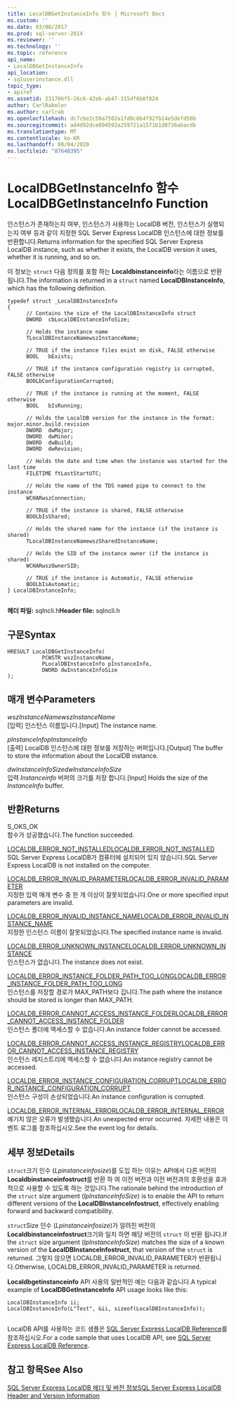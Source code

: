 ```yaml
---
title: LocalDBGetInstanceInfo 함수 | Microsoft Docs
ms.custom: ''
ms.date: 03/08/2017
ms.prod: sql-server-2014
ms.reviewer: ''
ms.technology: ''
ms.topic: reference
api_name:
- LocalDBGetInstanceInfo
api_location:
- sqluserinstance.dll
topic_type:
- apiref
ms.assetid: 231706f5-26c6-42eb-ab47-315df6b8f824
author: CarlRabeler
ms.author: carlrab
ms.openlocfilehash: dc7cbe2c59a7502a1fd0c8b4f92fb14e5defd50b
ms.sourcegitcommit: ad4d92dce894592a259721a1571b1d8736abacdb
ms.translationtype: MT
ms.contentlocale: ko-KR
ms.lasthandoff: 08/04/2020
ms.locfileid: "87648395"
---
```

# <a name="localdbgetinstanceinfo-function"></a><span data-ttu-id="ba89a-102">LocalDBGetInstanceInfo 함수</span><span class="sxs-lookup"><span data-stu-id="ba89a-102">LocalDBGetInstanceInfo Function</span></span>
  <span data-ttu-id="ba89a-103">인스턴스가 존재하는지 여부, 인스턴스가 사용하는 LocalDB 버전, 인스턴스가 실행되는지 여부 등과 같이 지정한 SQL Server Express LocalDB 인스턴스에 대한 정보를 반환합니다.</span><span class="sxs-lookup"><span data-stu-id="ba89a-103">Returns information for the specified SQL Server Express LocalDB instance, such as whether it exists, the LocalDB version it uses, whether it is running, and so on.</span></span>  
  
 <span data-ttu-id="ba89a-104">이 정보는 `struct` 다음 정의를 포함 하는 **Localdbinstanceinfo**라는 이름으로 반환 됩니다.</span><span class="sxs-lookup"><span data-stu-id="ba89a-104">The information is returned in a `struct` named **LocalDBInstanceInfo**, which has the following definition.</span></span>  
  
```  
typedef struct _LocalDBInstanceInfo  
{  
      // Contains the size of the LocalDBInstanceInfo struct  
      DWORD  cbLocalDBInstanceInfoSize;  
  
      // Holds the instance name  
      TLocalDBInstanceNamewszInstanceName;  
  
      // TRUE if the instance files exist on disk, FALSE otherwise  
      BOOL   bExists;  
  
      // TRUE if the instance configuration registry is corrupted, FALSE otherwise  
      BOOLbConfigurationCorrupted;  
  
      // TRUE if the instance is running at the moment, FALSE otherwise  
      BOOL   bIsRunning;  
  
      // Holds the LocalDB version for the instance in the format: major.minor.build.revision  
      DWORD  dwMajor;  
      DWORD  dwMinor;  
      DWORD  dwBuild;  
      DWORD  dwRevision;  
  
      // Holds the date and time when the instance was started for the last time  
      FILETIME ftLastStartUTC;  
  
      // Holds the name of the TDS named pipe to connect to the instance  
      WCHARwszConnection;  
  
      // TRUE if the instance is shared, FALSE otherwise  
      BOOLbIsShared;  
  
      // Holds the shared name for the instance (if the instance is shared)  
      TLocalDBInstanceNamewszSharedInstanceName;  
  
      // Holds the SID of the instance owner (if the instance is shared)  
      WCHARwszOwnerSID;   
  
      // TRUE if the instance is Automatic, FALSE otherwise  
      BOOLbIsAutomatic;  
} LocalDBInstanceInfo;  
  
```  
  
 <span data-ttu-id="ba89a-105">**헤더 파일:** sqlncli.h</span><span class="sxs-lookup"><span data-stu-id="ba89a-105">**Header file:** sqlncli.h</span></span>  
  
## <a name="syntax"></a><span data-ttu-id="ba89a-106">구문</span><span class="sxs-lookup"><span data-stu-id="ba89a-106">Syntax</span></span>  
  
```  
HRESULT LocalDBGetInstanceInfo(  
           PCWSTR wszInstanceName,  
           PLocalDBInstanceInfo pInstanceInfo,  
           DWORD dwInstanceInfoSize   
);  
```  
  
## <a name="parameters"></a><span data-ttu-id="ba89a-107">매개 변수</span><span class="sxs-lookup"><span data-stu-id="ba89a-107">Parameters</span></span>  
 <span data-ttu-id="ba89a-108">*wszInstanceName*</span><span class="sxs-lookup"><span data-stu-id="ba89a-108">*wszInstanceName*</span></span>  
 <span data-ttu-id="ba89a-109">[입력] 인스턴스 이름입니다.</span><span class="sxs-lookup"><span data-stu-id="ba89a-109">[Input] The instance name.</span></span>  
  
 <span data-ttu-id="ba89a-110">*pInstanceInfo*</span><span class="sxs-lookup"><span data-stu-id="ba89a-110">*pInstanceInfo*</span></span>  
 <span data-ttu-id="ba89a-111">[출력] LocalDB 인스턴스에 대한 정보를 저장하는 버퍼입니다.</span><span class="sxs-lookup"><span data-stu-id="ba89a-111">[Output] The buffer to store the information about the LocalDB instance.</span></span>  
  
 <span data-ttu-id="ba89a-112">*dwInstanceInfoSize*</span><span class="sxs-lookup"><span data-stu-id="ba89a-112">*dwInstanceInfoSize*</span></span>  
 <span data-ttu-id="ba89a-113">입력 *Instanceinfo* 버퍼의 크기를 저장 합니다.</span><span class="sxs-lookup"><span data-stu-id="ba89a-113">[Input] Holds the size of the *InstanceInfo* buffer.</span></span>  
  
## <a name="returns"></a><span data-ttu-id="ba89a-114">반환</span><span class="sxs-lookup"><span data-stu-id="ba89a-114">Returns</span></span>  
 <span data-ttu-id="ba89a-115">S_OK</span><span class="sxs-lookup"><span data-stu-id="ba89a-115">S_OK</span></span>  
 <span data-ttu-id="ba89a-116">함수가 성공했습니다.</span><span class="sxs-lookup"><span data-stu-id="ba89a-116">The function succeeded.</span></span>  
  
 [<span data-ttu-id="ba89a-117">LOCALDB_ERROR_NOT_INSTALLED</span><span class="sxs-lookup"><span data-stu-id="ba89a-117">LOCALDB_ERROR_NOT_INSTALLED</span></span>](../express-localdb-error-messages/localdb-error-not-installed.md)  
 <span data-ttu-id="ba89a-118">SQL Server Express LocalDB가 컴퓨터에 설치되어 있지 않습니다.</span><span class="sxs-lookup"><span data-stu-id="ba89a-118">SQL Server Express LocalDB is not installed on the computer.</span></span>  
  
 [<span data-ttu-id="ba89a-119">LOCALDB_ERROR_INVALID_PARAMETER</span><span class="sxs-lookup"><span data-stu-id="ba89a-119">LOCALDB_ERROR_INVALID_PARAMETER</span></span>](../express-localdb-error-messages/localdb-error-invalid-parameter.md)  
 <span data-ttu-id="ba89a-120">지정한 입력 매개 변수 중 한 개 이상이 잘못되었습니다.</span><span class="sxs-lookup"><span data-stu-id="ba89a-120">One or more specified input parameters are invalid.</span></span>  
  
 [<span data-ttu-id="ba89a-121">LOCALDB_ERROR_INVALID_INSTANCE_NAME</span><span class="sxs-lookup"><span data-stu-id="ba89a-121">LOCALDB_ERROR_INVALID_INSTANCE_NAME</span></span>](../express-localdb-error-messages/localdb-error-invalid-instance-name.md)  
 <span data-ttu-id="ba89a-122">지정한 인스턴스 이름이 잘못되었습니다.</span><span class="sxs-lookup"><span data-stu-id="ba89a-122">The specified instance name is invalid.</span></span>  
  
 [<span data-ttu-id="ba89a-123">LOCALDB_ERROR_UNKNOWN_INSTANCE</span><span class="sxs-lookup"><span data-stu-id="ba89a-123">LOCALDB_ERROR_UNKNOWN_INSTANCE</span></span>](../express-localdb-error-messages/localdb-error-unknown-instance.md)  
 <span data-ttu-id="ba89a-124">인스턴스가 없습니다.</span><span class="sxs-lookup"><span data-stu-id="ba89a-124">The instance does not exist.</span></span>  
  
 [<span data-ttu-id="ba89a-125">LOCALDB_ERROR_INSTANCE_FOLDER_PATH_TOO_LONG</span><span class="sxs-lookup"><span data-stu-id="ba89a-125">LOCALDB_ERROR_INSTANCE_FOLDER_PATH_TOO_LONG</span></span>](../express-localdb-error-messages/localdb-error-instance-folder-path-too-long.md)  
 <span data-ttu-id="ba89a-126">인스턴스를 저장할 경로가 MAX_PATH보다 깁니다.</span><span class="sxs-lookup"><span data-stu-id="ba89a-126">The path where the instance should be stored is longer than MAX_PATH.</span></span>  
  
 [<span data-ttu-id="ba89a-127">LOCALDB_ERROR_CANNOT_ACCESS_INSTANCE_FOLDER</span><span class="sxs-lookup"><span data-stu-id="ba89a-127">LOCALDB_ERROR_CANNOT_ACCESS_INSTANCE_FOLDER</span></span>](../express-localdb-error-messages/localdb-error-cannot-access-instance-folder.md)  
 <span data-ttu-id="ba89a-128">인스턴스 폴더에 액세스할 수 없습니다.</span><span class="sxs-lookup"><span data-stu-id="ba89a-128">An instance folder cannot be accessed.</span></span>  
  
 [<span data-ttu-id="ba89a-129">LOCALDB_ERROR_CANNOT_ACCESS_INSTANCE_REGISTRY</span><span class="sxs-lookup"><span data-stu-id="ba89a-129">LOCALDB_ERROR_CANNOT_ACCESS_INSTANCE_REGISTRY</span></span>](../express-localdb-error-messages/localdb-error-cannot-access-instance-registry.md)  
 <span data-ttu-id="ba89a-130">인스턴스 레지스트리에 액세스할 수 없습니다.</span><span class="sxs-lookup"><span data-stu-id="ba89a-130">An instance registry cannot be accessed.</span></span>  
  
 [<span data-ttu-id="ba89a-131">LOCALDB_ERROR_INSTANCE_CONFIGURATION_CORRUPT</span><span class="sxs-lookup"><span data-stu-id="ba89a-131">LOCALDB_ERROR_INSTANCE_CONFIGURATION_CORRUPT</span></span>](../express-localdb-error-messages/localdb-error-instance-configuration-corrupt.md)  
 <span data-ttu-id="ba89a-132">인스턴스 구성이 손상되었습니다.</span><span class="sxs-lookup"><span data-stu-id="ba89a-132">An instance configuration is corrupted.</span></span>  
  
 [<span data-ttu-id="ba89a-133">LOCALDB_ERROR_INTERNAL_ERROR</span><span class="sxs-lookup"><span data-stu-id="ba89a-133">LOCALDB_ERROR_INTERNAL_ERROR</span></span>](../express-localdb-error-messages/localdb-error-internal-error.md)  
 <span data-ttu-id="ba89a-134">예기치 않은 오류가 발생했습니다.</span><span class="sxs-lookup"><span data-stu-id="ba89a-134">An unexpected error occurred.</span></span> <span data-ttu-id="ba89a-135">자세한 내용은 이벤트 로그를 참조하십시오.</span><span class="sxs-lookup"><span data-stu-id="ba89a-135">See the event log for details.</span></span>  
  
## <a name="details"></a><span data-ttu-id="ba89a-136">세부 정보</span><span class="sxs-lookup"><span data-stu-id="ba89a-136">Details</span></span>  
 <span data-ttu-id="ba89a-137">`struct`크기 인수 (*Lpinstanceinfosize*)를 도입 하는 이유는 API에서 다른 버전의 **Localdbinstanceinfostruct**를 반환 하 여 이전 버전과 이전 버전과의 호환성을 효과적으로 사용할 수 있도록 하는 것입니다.</span><span class="sxs-lookup"><span data-stu-id="ba89a-137">The rationale behind the introduction of the `struct` size argument (*lpInstanceInfoSize*) is to enable the API to return different versions of the **LocalDBInstanceInfostruct**, effectively enabling forward and backward compatibility.</span></span>  
  
 <span data-ttu-id="ba89a-138">`struct`Size 인수 (*Lpinstanceinfosize*)가 알려진 버전의 **Localdbinstanceinfostruct**크기와 일치 하면 해당 버전의 `struct` 이 반환 됩니다.</span><span class="sxs-lookup"><span data-stu-id="ba89a-138">If the `struct` size argument (*lpInstanceInfoSize*) matches the size of a known version of the **LocalDBInstanceInfostruct**, that version of the `struct` is returned.</span></span> <span data-ttu-id="ba89a-139">그렇지 않으면 LOCALDB_ERROR_INVALID_PARAMETER가 반환됩니다.</span><span class="sxs-lookup"><span data-stu-id="ba89a-139">Otherwise, LOCALDB_ERROR_INVALID_PARAMETER is returned.</span></span>  
  
 <span data-ttu-id="ba89a-140">**Localdbgetinstanceinfo** API 사용의 일반적인 예는 다음과 같습니다.</span><span class="sxs-lookup"><span data-stu-id="ba89a-140">A typical example of **LocalDBGetInstanceInfo** API usage looks like this:</span></span>  
  
```  
LocalDBInstanceInfo ii;  
LocalDBInstanceInfo(L"Test", &ii, sizeof(LocalDBInstanceInfo));  
  
```  
  
 <span data-ttu-id="ba89a-141">LocalDB API를 사용하는 코드 샘플은 [SQL Server Express LocalDB Reference](../sql-server-express-localdb-reference.md)를 참조하십시오.</span><span class="sxs-lookup"><span data-stu-id="ba89a-141">For a code sample that uses LocalDB API, see [SQL Server Express LocalDB Reference](../sql-server-express-localdb-reference.md).</span></span>  
  
## <a name="see-also"></a><span data-ttu-id="ba89a-142">참고 항목</span><span class="sxs-lookup"><span data-stu-id="ba89a-142">See Also</span></span>  
 [<span data-ttu-id="ba89a-143">SQL Server Express LocalDB 헤더 및 버전 정보</span><span class="sxs-lookup"><span data-stu-id="ba89a-143">SQL Server Express LocalDB Header and Version Information</span></span>](sql-server-express-localdb-header-and-version-information.md)  
  
  
